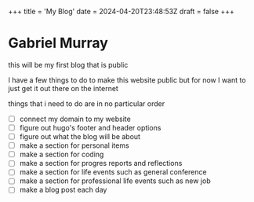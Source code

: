 +++
title = 'My Blog'
date = 2024-04-20T23:48:53Z
draft = false
+++

# Gabriel Murray

this will be my first blog that is public 

I have a few things to do to make this website public but for now I want to just get it out there on the internet 

 things that i need to do are in no particular order
 - [ ] connect my domain to my website
 - [ ] figure out hugo's footer and header options
 - [ ] figure out what the blog will be about
 - [ ] make a section for personal items 
 - [ ] make a section  for coding
 - [ ] make a section for progres reports and reflections
 - [ ] make a section for life events such as general conference
 - [ ] make a section for professional life events such as new job
 - [ ] make a blog post each day